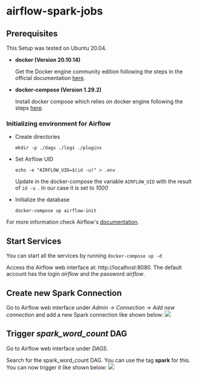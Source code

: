 # airflow-spark-jobs

## Prerequisites

This Setup was tested on Ubuntu 20.04.

- **docker (Version 20.10.14)**

  Get the Docker engine community edition following the steps in the official documentation [here](https://docs.docker.com/install/linux/docker-ce/ubuntu/).

- **docker-compose (Version 1.29.2)**

  Install docker compose which relies on docker engine following the steps [here](https://docs.docker.com/compose/install/).

### Initializing environment for Airflow 

- Create directories 
  
  ``` mkdir -p ./dags ./logs ./plugins ```

- Set Airflow UID 

  ``` echo -e "AIRFLOW_UID=$(id -u)" > .env ```
  
  Update in the docker-compose the variable ```AIRFLOW_UID``` with the result of ```id -u ```. In our case it is set to *1000*
  
- Initialize the database 

  ``` docker-compose up airflow-init ```
  
For more information check Airflow's [documentation](https://airflow.apache.org/docs/apache-airflow/stable/start/docker.html). 

## Start Services

You can start all the services by running ```docker-compose up -d```

Access the Airflow web interface at: http://localhost:8080. The default account has the login *airflow* and the password *airflow*.

## Create new Spark Connection

Go to Airflow web interface under *Admin -> Connection -> Add new connection* and add a new Spark connection like shown below: 
![](images/spark-connection.png)

## Trigger *spark_word_count* DAG

Go to Airflow web interface under *DAGS*. 

Search for the spark_word_count DAG. You can use the tag **spark** for this. You can now trigger it like shown below:
![](images/spark-dag.png)
